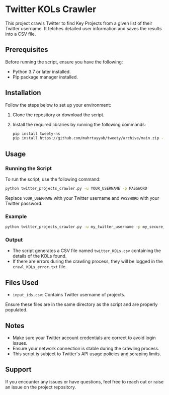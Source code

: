 # Twitter KOLs Crawler

This project crawls Twitter to find Key Projects from a given list of their Twitter username. It fetches detailed user information and saves the results into a CSV file.

## Prerequisites
Before running the script, ensure you have the following:

- Python 3.7 or later installed.
- Pip package manager installed.

## Installation
Follow the steps below to set up your environment:

1. Clone the repository or download the script.

2. Install the required libraries by running the following commands:

   ```bash
   pip install tweety-ns
   pip install https://github.com/mahrtayyab/tweety/archive/main.zip --upgrade
   ```

## Usage

### Running the Script

To run the script, use the following command:

```bash
python twitter_projects_crawler.py -u YOUR_USERNAME -p PASSWORD
```

Replace `YOUR_USERNAME` with your Twitter username and `PASSWORD` with your Twitter password.

### Example

```bash
python twitter_projects_crawler.py -u my_twitter_username -p my_secure_password
```

### Output

- The script generates a CSV file named `twitter_KOLs.csv` containing the details of the KOLs found.
- If there are errors during the crawling process, they will be logged in the `crawl_KOLs_error.txt` file.

## Files Used

- `input_ids.csv`: Contains Twitter username of projects.


Ensure these files are in the same directory as the script and are properly populated.

## Notes

- Make sure your Twitter account credentials are correct to avoid login issues.
- Ensure your network connection is stable during the crawling process.
- This script is subject to Twitter's API usage policies and scraping limits.

## Support
If you encounter any issues or have questions, feel free to reach out or raise an issue on the project repository.

